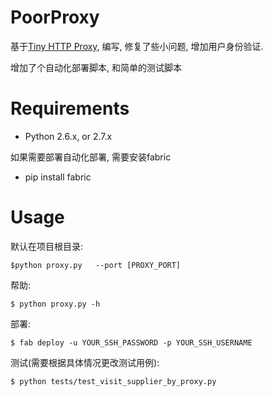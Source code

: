 PoorProxy
=============

基于[Tiny HTTP Proxy](https://github.com/tkmunzwa/Tiny-HTTP-Proxy), 编写, 
修复了些小问题, 增加用户身份验证.

增加了个自动化部署脚本, 和简单的测试脚本



Requirements
==================

 * Python 2.6.x, or 2.7.x

如果需要部署自动化部署, 需要安装fabric

 * pip install fabric





Usage
==============

默认在项目根目录:

    $python proxy.py   --port [PROXY_PORT] 


帮助:

    $ python proxy.py -h

部署:
    
    $ fab deploy -u YOUR_SSH_PASSWORD -p YOUR_SSH_USERNAME

测试(需要根据具体情况更改测试用例):

    $ python tests/test_visit_supplier_by_proxy.py

